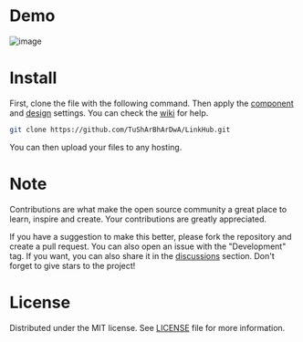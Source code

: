# Demo

![image](https://github.com/user-attachments/assets/7901c68a-a2f2-4ffe-aaed-9465e6343a75)



# Install

First, clone the file with the following command. Then apply the [component](https://github.com/TuShArBhArDwA/LinkHub/wiki/Component-Settings "component") and [design](https://github.com/TuShArBhArDwA/LinkHub/wiki/Design-Settings "design") settings. You can check the [wiki](https://github.com/TuShArBhArDwA/LinkHub/wiki "wiki") for help.

```sh
git clone https://github.com/TuShArBhArDwA/LinkHub.git
```

You can then upload your files to any hosting.

# Note

Contributions are what make the open source community a great place to learn, inspire and create. Your contributions are greatly appreciated.

If you have a suggestion to make this better, please fork the repository and create a pull request. You can also open an issue with the "Development" tag. If you want, you can also share it in the [discussions](https://github.com/TuShArBhArDwA/LinkHub/discussions/ "discussions") section. Don't forget to give stars to the project!

# License
Distributed under the MIT license. See [LICENSE](https://github.com/TuShArBhArDwA/LinkHub/blob/main/LICENSE "LICENSE") file for more information.

